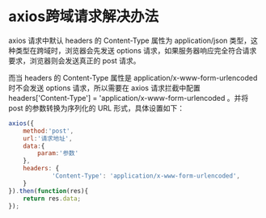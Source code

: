 # axios跨域请求解决办法

axios 请求中默认 headers 的 Content-Type 属性为 application/json 类型，这种类型在跨域时，浏览器会先发送 options 请求，如果服务器响应完全符合请求要求，浏览器则会发送真正的 post 请求。

而当 headers 的 Content-Type 属性是 application/x-www-form-urlencoded 时不会发送 options 请求，所以需要在 axios 请求拦截中配置 headers['Content-Type'] = 'application/x-www-form-urlencoded 。并将 post 的参数转换为序列化的 URL 形式，具体设置如下：
```javascript
axios({
	method:'post',
	url:'请求地址',
	data:{
		param:'参数'
	},
  	headers: {
    		'Content-Type': 'application/x-www-form-urlencoded',
  	}
}).then(function(res){
	return res.data;
});

```
